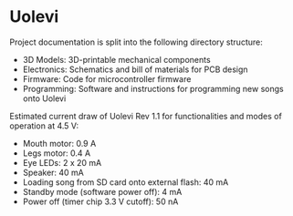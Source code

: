 # Uolevi

Project documentation is split into the following directory structure:
- 3D Models: 3D-printable mechanical components
- Electronics: Schematics and bill of materials for PCB design
- Firmware: Code for microcontroller firmware
- Programming: Software and instructions for programming new songs onto Uolevi

Estimated current draw of Uolevi Rev 1.1 for functionalities and modes of operation at 4.5 V:
- Mouth motor: 0.9 A
- Legs motor: 0.4 A
- Eye LEDs: 2 x 20 mA
- Speaker: 40 mA
- Loading song from SD card onto external flash: 40 mA
- Standby mode (software power off): 4 mA
- Power off (timer chip 3.3 V cutoff): 50 nA
